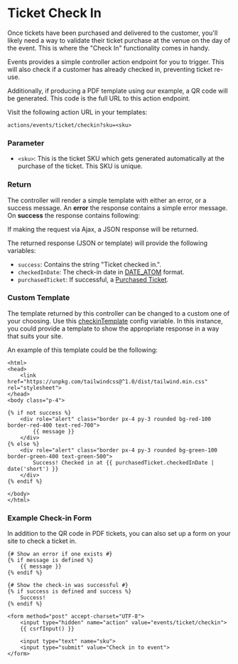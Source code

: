 # Ticket Check In
Once tickets have been purchased and delivered to the customer, you'll likely need a way to validate their ticket purchase at the venue on the day of the event. This is where the "Check In" functionality comes in handy.

Events provides a simple controller action endpoint for you to trigger. This will also check if a customer has already checked in, preventing ticket re-use.

Additionally, if producing a PDF template using our example, a QR code will be generated. This code is the full URL to this action endpoint.

Visit the following action URL in your templates:

```
actions/events/ticket/checkin?sku=<sku>
```

### Parameter

- `<sku>`: This is the ticket SKU which gets generated automatically at the purchase of the ticket. This SKU is unique.

### Return
The controller will render a simple template with either an error, or a success message. An **error** the response contains a simple error message. On **success** the response contains following:

If making the request via Ajax, a JSON response will be returned.

The returned response (JSON or template) will provide the following variables:

- `success`: Contains the string "Ticket checked in.".
- `checkedInDate`: The check-in date in [DATE\_ATOM](http://php.net/manual/en/class.datetime.php#datetime.constants.atom) format.
- `purchasedTicket`: If successful, a [Purchased Ticket](docs:developers/purchased-ticket).

### Custom Template
The template returned by this controller can be changed to a custom one of your choosing. Use this [checkinTemplate](https://verbb.io/craft-plugins/events/docs/get-started/configuration) config variable. In this instance, you could provide a template to show the appropriate response in a way that suits your site.

An example of this template could be the following:

```twig
<html>
<head>
    <link href="https://unpkg.com/tailwindcss@^1.0/dist/tailwind.min.css" rel="stylesheet">
</head>
<body class="p-4">

{% if not success %}
    <div role="alert" class="border px-4 py-3 rounded bg-red-100 border-red-400 text-red-700">
        {{ message }}
    </div>
{% else %}
    <div role="alert" class="border px-4 py-3 rounded bg-green-100 border-green-400 text-green-500">
        Success! Checked in at {{ purchasedTicket.checkedInDate | date('short') }}
    </div>
{% endif %}

</body>
</html>
```

### Example Check-in Form
In addition to the QR code in PDF tickets, you can also set up a form on your site to check a ticket in.

```twig
{# Show an error if one exists #}
{% if message is defined %}
    {{ message }}
{% endif %}

{# Show the check-in was successful #}
{% if success is defined and success %}
    Success!
{% endif %}

<form method="post" accept-charset="UTF-8">
    <input type="hidden" name="action" value="events/ticket/checkin">
    {{ csrfInput() }}
    
    <input type="text" name="sku">
    <input type="submit" value="Check in to event">
</form>
```